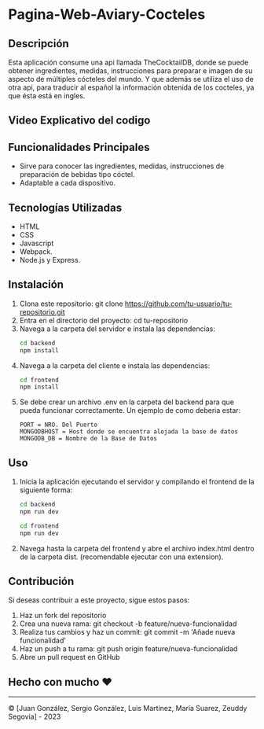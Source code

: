 # Pagina-Web-Aviary-Cocteles
 
## Descripción 
Esta aplicación consume una api llamada TheCocktailDB, donde se puede obtener ingredientes, medidas, instrucciones para preparar e imagen de su aspecto de múltiples cócteles del mundo. Y que además se utiliza el uso de otra api, para traducir al español la información obtenida de los cocteles, ya que ésta está en ingles.
 
## Video Explicativo del codigo
 
## Funcionalidades Principales 
- Sirve para conocer las ingredientes, medidas, instrucciones de preparación de bebidas tipo cóctel. 
- Adaptable a cada dispositivo. 
 
## Tecnologías Utilizadas 
- HTML
- CSS 
- Javascript 
- Webpack.
- Node.js y Express.
 
## Instalación 
1. Clona este repositorio: git clone https://github.com/tu-usuario/tu-repositorio.git 
2. Entra en el directorio del proyecto: cd tu-repositorio 
3. Navega a la carpeta del servidor e instala las dependencias:
    ```bash
    cd backend
    npm install
    ```
4. Navega a la carpeta del cliente e instala las dependencias:
   ```bash
   cd frontend
   npm install
   ```
5. Se debe crear un archivo .env en la carpeta del backend para que pueda funcionar correctamente. Un ejemplo de como deberia estar:
    ```
    PORT = NRO. Del Puerto
    MONGODBHOST = Host donde se encuentra alojada la base de datos
    MONGODB_DB = Nombre de la Base de Datos
    ```
 
## Uso 
1. Inicia la aplicación ejecutando el servidor y compilando el frontend de la siguiente forma:
    ```bash
    cd backend
    npm run dev
    ``` 
    ```bash
    cd frontend
    npm run dev
    ``` 
2. Navega hasta la carpeta del frontend y abre el archivo index.html dentro de la carpeta dist. (recomendable ejecutar con una extension).
 
 
## Contribución 
Si deseas contribuir a este proyecto, sigue estos pasos: 
1. Haz un fork del repositorio 
2. Crea una nueva rama: git checkout -b feature/nueva-funcionalidad 
3. Realiza tus cambios y haz un commit: git commit -m 'Añade nueva funcionalidad' 
4. Haz un push a tu rama: git push origin feature/nueva-funcionalidad 
5. Abre un pull request en GitHub 
 
 
## Hecho con mucho ❤️ 
--- 
© [Juan González, Sergio González, Luis Martinez, María Suarez, Zeuddy Segovia] - 2023
